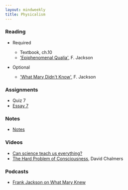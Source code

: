 ```yaml
---
layout: mindweekly
title: Physicalism
---
```


### Reading
+ Required
  + Textbook, ch.10
  + ['Epiphenomenal Qualia',](Qualia.pdf) F. Jackson

+ Optional
  + ['What Mary Didn't Know',](Jackson.pdf) F. Jackson 

### Assignments
+ Quiz 7
+ [Essay 7](essay)

### Notes
+ [Notes](notes)

### Videos
+ [Can science teach us everything?](http://www.wi-phi.com/video/science-can-it-teach-us-everything)
+ [The Hard Problem of Consciousness,](http://serious-science.org/the-hard-problem-of-consciousness-6131) David Chalmers

### Podcasts
+ [Frank Jackson on What Mary Knew](http://hwcdn.libsyn.com/p/4/4/6/446346944c84176f/Frank_Jackson_on_What_Mary_Knew.mp3?c_id=3656392&expiration=1491757499&hwt=660df0718abf741846fb4ed0de27c37d)

